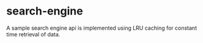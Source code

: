 # search-engine
A sample search engine api is implemented using LRU caching for constant time retrieval of data.
